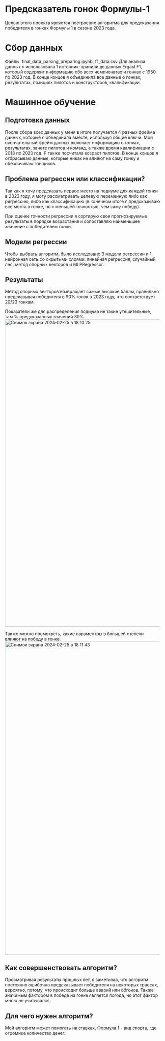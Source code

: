 # Предсказатель гонок Формулы-1
Целью этого проекта является построение алгоритма для предсказания победителя в гонках Формулы 1 в сезоне 2023 года.
# Сбор данных
Файлы: final_data_parsing_preparing.ipynb, f1_data.csv
Для анализа данных я использовала 1 источник: хранилище данных Ergast F1, который содержит информацию обо всех чемпионатах и гонках с 1950 по 2023 год. В конце концов я объединила все данные о гонках, результатах, позициях пилотов и конструкторов, квалификации.
# Машинное обучение
## Подготовка данных
После сбора всех данных у меня в итоге получается 4 разных фрейма данных, которые я объединила вместе, используя общие ключи. Мой окончательный фрейм данных включает информацию о гонках, результатах, зачете пилотов и команд, а также время квалификации с 2013 по 2023 год. Я также посчитала возраст пилотов. В конце концов я отбрасываю данные, которые никак не влияют на саму гонку и обезличиваю гонщиков.
## Проблема регрессии или классификации?
Так как я хочу предсказать первое место на подиуме для каждой гонки в 2023 году, я могу рассматривать целевую переменную либо как регрессию, либо как классификацию (в конечном итоге я предсказываю все места в гонке, но с меньшей точностью, чем саму победу). 

При оценке точности регрессии я сортирую свои прогнозируемые результаты в порядке возрастания и сопоставляю наименьшее значение с победителем гонки. 
## Модели регрессии
Чтобы выбрать алгоритм, было исследовано 3 модели регрессии и 1 нейронная сеть со скрытыми слоями: линейная регрессия, случайный лес, метод опорных векторов и MLPRegressor.
## Результаты
Метод опорных векторов возвращает самые высокие баллы, правильно предсказывая победителя в 90% гонок в 2023 году, что соответствует 20/23 гонкам.

Показатели же для распределения подиума не такие утешительные, там % предсказанных значений 30%.
<img width="1000" alt="Снимок экрана 2024-02-25 в 18 10 25" src="https://github.com/rrnasyrova/f1_prediction/assets/147197076/6bf3df43-deb9-4d87-947c-62fb7390fc65">

Также можно посмотреть, какие параментры в большей степени влияют на победу в гонке.
<img width="1019" alt="Снимок экрана 2024-02-25 в 18 11 43" src="https://github.com/rrnasyrova/f1_prediction/assets/147197076/2213b796-b88a-4d5c-9f93-a713e95df373">
## Как совершенствовать алгоритм?
Просматривая результаты прошлых лет, я заметилаа, что алгоритм постоянно ошибочно предсказывает победителя на некоторых трассах, вероятно, потому, что происходит больше аварий или обгонов. Также значимым фактором в победе на гонке является погода, но этот фактор мною не учитывался.
## Для чего нужен алгоритм?
Мой алгоритм может помогать на ставках, Формула 1 - вид спорта, где огромное количество денег.
